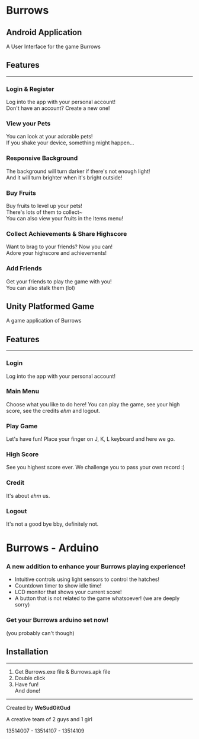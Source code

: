 # Burrows 

## Android Application

A User Interface for the game Burrows

## Features
------

### Login & Register

Log into the app with your personal account!  
Don't have an account? Create a new one!  

### View your Pets

You can look at your adorable pets!  
If you shake your device, something might happen...  

### Responsive Background

The background will turn darker if there's not enough light!  
And it will turn brighter when it's bright outside!  

### Buy Fruits

Buy fruits to level up your pets!    
There's lots of them to collect~    
You can also view your fruits in the Items menu!  

### Collect Achievements & Share Highscore

Want to brag to your friends? Now you can!  
Adore your highscore and achievements!  

### Add Friends
Get your friends to play the game with you!  
You can also stalk them (lol)  

## Unity Platformed Game

A game application of Burrows

## Features
------

### Login

Log into the app with your personal account!  

### Main Menu

Choose what you like to do here! 
You can play the game, see your high score, see the credits *ehm* and logout.

### Play Game

Let's have fun! Place your finger on J, K, L keyboard and here we go.

### High Score

See you highest score ever. We challenge you to pass your own record :)

### Credit

It's about *ehm* us.

### Logout

It's not a good bye bby, definitely not.

# Burrows - Arduino

### A new addition to enhance your Burrows playing experience!

* Intuitive controls using light sensors to control the hatches!
* Countdown timer to show idle time!
* LCD monitor that shows your current score!
* A button that is not related to the game whatsoever! (we are deeply sorry)

### Get your Burrows arduino set now!
(you probably can't though)

## Installation
------
1. Get Burrows.exe file & Burrows.apk file
2. Double click
3. Have fun!  
And done!

------

Created by **WeSudGitGud**

A creative team of 2 guys and 1 girl

13514007 - 13514107 - 13514109